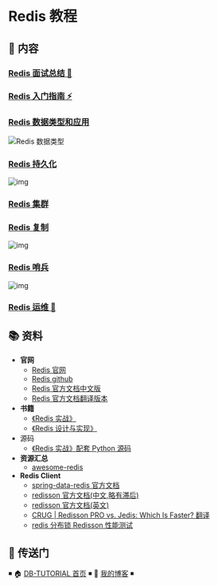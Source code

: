 # Redis 教程

## 📖 内容

### [Redis 面试总结 💯](redis-interview.md)

### [Redis 入门指南 ⚡](redis-quickstart.md)

### [Redis 数据类型和应用](redis-datatype.md)

![Redis 数据类型](https://raw.githubusercontent.com/dunwu/images/master/snap/20200226113813.png)

### [Redis 持久化](redis-persistence.md)

![img](https://raw.githubusercontent.com/dunwu/images/master/snap/20200224214047.png)

### [Redis 集群](redis-cluster.md)

### [Redis 复制](redis-replication.md)

![img](https://raw.githubusercontent.com/dunwu/images/master/snap/20200224220328.png)

### [Redis 哨兵](redis-sentinel.md)

![img](https://raw.githubusercontent.com/dunwu/images/master/snap/20200224221812.png)

### [Redis 运维 🔨](redis-ops.md)

## 📚 资料

- **官网**
  - [Redis 官网](https://redis.io/)
  - [Redis github](https://github.com/antirez/redis)
  - [Redis 官方文档中文版](http://redis.cn/)
  - [Redis 官方文档翻译版本](http://redisdoc.com/topic/sentinel.html)
- **书籍**
  - [《Redis 实战》](https://item.jd.com/11791607.html)
  - [《Redis 设计与实现》](https://item.jd.com/11486101.html)
- 源码
  - [《Redis 实战》配套 Python 源码](https://github.com/josiahcarlson/redis-in-action)
- **资源汇总**
  - [awesome-redis](https://github.com/JamzyWang/awesome-redis)
- **Redis Client**
  - [spring-data-redis 官方文档](https://docs.spring.io/spring-data/redis/docs/1.8.13.RELEASE/reference/html/)
  - [redisson 官方文档(中文,略有滞后)](https://github.com/redisson/redisson/wiki/%E7%9B%AE%E5%BD%95)
  - [redisson 官方文档(英文)](https://github.com/redisson/redisson/wiki/Table-of-Content)
  - [CRUG | Redisson PRO vs. Jedis: Which Is Faster? 翻译](https://www.jianshu.com/p/82f0d5abb002)
  - [redis 分布锁 Redisson 性能测试](https://blog.csdn.net/everlasting_188/article/details/51073505)

## 🚪 传送门

◾ 🏠 [DB-TUTORIAL 首页](https://github.com/dunwu/db-tutorial) ◾ 🎯 [我的博客](https://github.com/dunwu/blog) ◾
